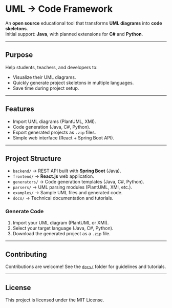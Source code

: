 # UML → Code Framework

An **open source** educational tool that transforms **UML diagrams** into **code skeletons**.  
Initial support: **Java**, with planned extensions for **C#** and **Python**.

---

## Purpose
Help students, teachers, and developers to:
- Visualize their UML diagrams.
- Quickly generate project skeletons in multiple languages.
- Save time during project setup.

---

## Features
- Import UML diagrams (PlantUML, XMI).
- Code generation (Java, C#, Python).
- Export generated projects as `.zip` files.
- Simple web interface (React + Spring Boot API).

---

## Project Structure
- `backend/` → REST API built with **Spring Boot** (Java).
- `frontend/` → **React.js** web application.
- `generators/` → Code generation templates (Java, C#, Python).
- `parsers/` → UML parsing modules (PlantUML, XMI, etc.).
- `examples/` → Sample UML files and generated code.
- `docs/` → Technical documentation and tutorials.


### Generate Code
1. Import your UML diagram (PlantUML or XMI).
2. Select your target language (Java, C#, Python).
3. Download the generated project as a `.zip` file.

---

## Contributing
Contributions are welcome! See the [`docs/`](docs/) folder for guidelines and tutorials.

---

## License
This project is licensed under the MIT License.

